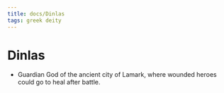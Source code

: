 ```yaml
---
title: docs/Dinlas
tags: greek deity
---
```


# Dinlas 
- Guardian God of the ancient city of Lamark, where wounded heroes could go to heal after battle.